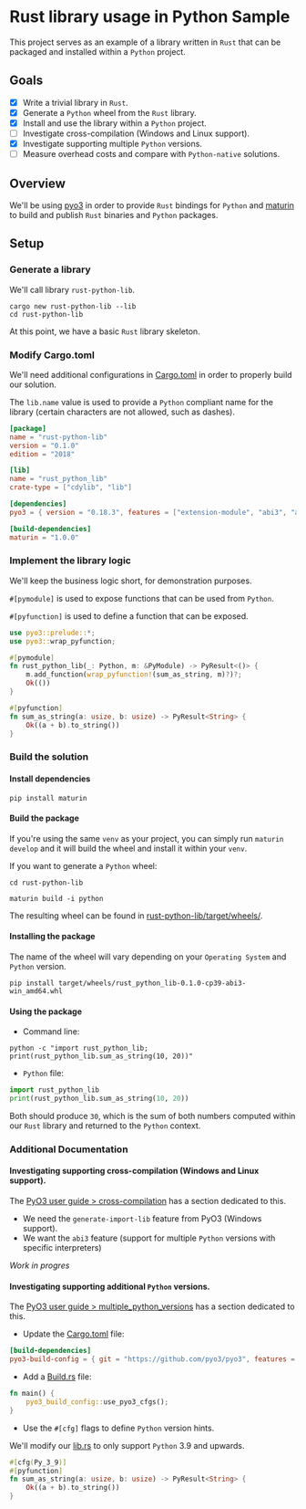# Rust library usage in Python Sample

This project serves as an example of a library written in `Rust` that can be packaged and installed within a `Python` project.

## Goals

- [x] Write a trivial library in `Rust`.
- [x] Generate a `Python` wheel from the `Rust` library.
- [x] Install and use the library within a `Python` project.
- [ ] Investigate cross-compilation (Windows and Linux support).
- [X] Investigate supporting multiple `Python` versions.
- [ ] Measure overhead costs and compare with `Python-native` solutions.

## Overview

We'll be using [pyo3](https://github.com/PyO3/pyo3) in order to provide `Rust` bindings for `Python` and [maturin](https://github.com/PyO3/maturin) to build and publish `Rust` binaries and `Python` packages.

## Setup

### Generate a library

We'll call library `rust-python-lib`.

```shell
cargo new rust-python-lib --lib
cd rust-python-lib
```

At this point, we have a basic `Rust` library skeleton.

### Modify Cargo.toml

We'll need additional configurations in [Cargo.toml](rust-python-lib/Cargo.toml) in order to properly build our solution.

The `lib.name` value is used to provide a `Python` compliant name for the library (certain characters are not allowed, such as dashes).

```toml
[package]
name = "rust-python-lib"
version = "0.1.0"
edition = "2018"

[lib]
name = "rust_python_lib"
crate-type = ["cdylib", "lib"]

[dependencies]
pyo3 = { version = "0.18.3", features = ["extension-module", "abi3", "abi3-py39", "generate-import-lib"] }

[build-dependencies]
maturin = "1.0.0"
```

### Implement the library logic

We'll keep the business logic short, for demonstration purposes.

`#[pymodule]` is used to expose functions that can be used from `Python`.

`#[pyfunction]` is used to define a function that can be exposed.

```rust
use pyo3::prelude::*;
use pyo3::wrap_pyfunction;

#[pymodule]
fn rust_python_lib(_: Python, m: &PyModule) -> PyResult<()> {
    m.add_function(wrap_pyfunction!(sum_as_string, m)?)?;
    Ok(())
}

#[pyfunction]
fn sum_as_string(a: usize, b: usize) -> PyResult<String> {
    Ok((a + b).to_string())
}
```

### Build the solution

#### Install dependencies
```shell
pip install maturin
```

#### Build the package
If you're using the same `venv` as your project, you can simply run `maturin develop` and it will build the wheel and install it within your `venv`.

If you want to generate a `Python` wheel:

```shell
cd rust-python-lib

maturin build -i python
```

The resulting wheel can be found in [rust-python-lib/target/wheels/](rust-python-lib/target/wheels).

#### Installing the package

The name of the wheel will vary depending on your `Operating System` and `Python` version.
```shell
pip install target/wheels/rust_python_lib-0.1.0-cp39-abi3-win_amd64.whl
```

#### Using the package

- Command line:

```shell
python -c "import rust_python_lib; print(rust_python_lib.sum_as_string(10, 20))"
```

- `Python` file: 
```python
import rust_python_lib
print(rust_python_lib.sum_as_string(10, 20))
```

Both should produce `30`, which is the sum of both numbers computed within our `Rust` library and returned to the `Python` context.


### Additional Documentation

#### Investigating supporting cross-compilation (Windows and Linux support).

The [PyO3 user guide > cross-compilation](https://pyo3.rs/main/building_and_distribution#cross-compiling) has a section dedicated to this.

- We need the `generate-import-lib` feature from PyO3 (Windows support).
- We want the `abi3` feature (support for multiple `Python` versions with specific interpreters)

_Work in progres_


#### Investigating supporting additional `Python` versions.

The [PyO3 user guide > multiple_python_versions](https://pyo3.rs/main/building_and_distribution/multiple_python_versions) has a section dedicated to this.

- Update the [Cargo.toml](rust-python-lib/Cargo.toml) file: 

```toml
[build-dependencies]
pyo3-build-config = { git = "https://github.com/pyo3/pyo3", features = ["resolve-config"] }
```
- Add a [Build.rs]() file:

```rust
fn main() {
    pyo3_build_config::use_pyo3_cfgs();
}
```

- Use the `#[cfg]` flags to define `Python` version hints.

We'll modify our [lib.rs](rust-python-lib/src/lib.rs) to only support `Python` 3.9 and upwards.

```rust
#[cfg(Py_3_9)]
#[pyfunction]
fn sum_as_string(a: usize, b: usize) -> PyResult<String> {
    Ok((a + b).to_string())
}
```